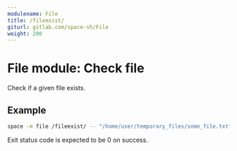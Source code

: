 ```yaml
---
modulename: File
title: /fileexist/
giturl: gitlab.com/space-sh/File
weight: 200
---
```

# File module: Check file

Check if a given file exists.  

## Example

```sh
space -m file /fileexist/ -- "/home/user/temporary_files/some_file.txt"
```

Exit status code is expected to be 0 on success.

